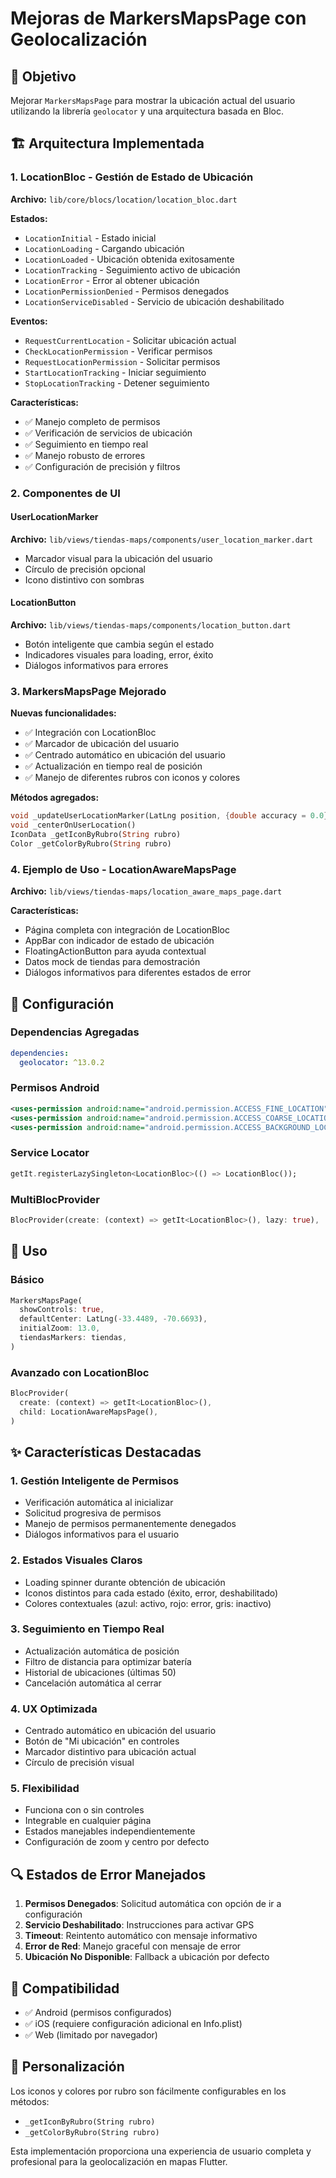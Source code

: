 # Mejoras de MarkersMapsPage con Geolocalización

## 🎯 Objetivo
Mejorar `MarkersMapsPage` para mostrar la ubicación actual del usuario utilizando la librería `geolocator` y una arquitectura basada en Bloc.

## 🏗️ Arquitectura Implementada

### 1. LocationBloc - Gestión de Estado de Ubicación
**Archivo:** `lib/core/blocs/location/location_bloc.dart`

**Estados:**
- `LocationInitial` - Estado inicial
- `LocationLoading` - Cargando ubicación
- `LocationLoaded` - Ubicación obtenida exitosamente
- `LocationTracking` - Seguimiento activo de ubicación
- `LocationError` - Error al obtener ubicación
- `LocationPermissionDenied` - Permisos denegados
- `LocationServiceDisabled` - Servicio de ubicación deshabilitado

**Eventos:**
- `RequestCurrentLocation` - Solicitar ubicación actual
- `CheckLocationPermission` - Verificar permisos
- `RequestLocationPermission` - Solicitar permisos
- `StartLocationTracking` - Iniciar seguimiento
- `StopLocationTracking` - Detener seguimiento

**Características:**
- ✅ Manejo completo de permisos
- ✅ Verificación de servicios de ubicación
- ✅ Seguimiento en tiempo real
- ✅ Manejo robusto de errores
- ✅ Configuración de precisión y filtros

### 2. Componentes de UI

#### UserLocationMarker
**Archivo:** `lib/views/tiendas-maps/components/user_location_marker.dart`
- Marcador visual para la ubicación del usuario
- Círculo de precisión opcional
- Icono distintivo con sombras

#### LocationButton
**Archivo:** `lib/views/tiendas-maps/components/location_button.dart`
- Botón inteligente que cambia según el estado
- Indicadores visuales para loading, error, éxito
- Diálogos informativos para errores

### 3. MarkersMapsPage Mejorado

**Nuevas funcionalidades:**
- ✅ Integración con LocationBloc
- ✅ Marcador de ubicación del usuario
- ✅ Centrado automático en ubicación del usuario
- ✅ Actualización en tiempo real de posición
- ✅ Manejo de diferentes rubros con iconos y colores

**Métodos agregados:**
```dart
void _updateUserLocationMarker(LatLng position, {double accuracy = 0.0})
void _centerOnUserLocation()
IconData _getIconByRubro(String rubro)
Color _getColorByRubro(String rubro)
```

### 4. Ejemplo de Uso - LocationAwareMapsPage
**Archivo:** `lib/views/tiendas-maps/location_aware_maps_page.dart`

**Características:**
- Página completa con integración de LocationBloc
- AppBar con indicador de estado de ubicación
- FloatingActionButton para ayuda contextual
- Datos mock de tiendas para demostración
- Diálogos informativos para diferentes estados de error

## 🔧 Configuración

### Dependencias Agregadas
```yaml
dependencies:
  geolocator: ^13.0.2
```

### Permisos Android
```xml
<uses-permission android:name="android.permission.ACCESS_FINE_LOCATION" />
<uses-permission android:name="android.permission.ACCESS_COARSE_LOCATION" />
<uses-permission android:name="android.permission.ACCESS_BACKGROUND_LOCATION" />
```

### Service Locator
```dart
getIt.registerLazySingleton<LocationBloc>(() => LocationBloc());
```

### MultiBlocProvider
```dart
BlocProvider(create: (context) => getIt<LocationBloc>(), lazy: true),
```

## 🚀 Uso

### Básico
```dart
MarkersMapsPage(
  showControls: true,
  defaultCenter: LatLng(-33.4489, -70.6693),
  initialZoom: 13.0,
  tiendasMarkers: tiendas,
)
```

### Avanzado con LocationBloc
```dart
BlocProvider(
  create: (context) => getIt<LocationBloc>(),
  child: LocationAwareMapsPage(),
)
```

## ✨ Características Destacadas

### 1. Gestión Inteligente de Permisos
- Verificación automática al inicializar
- Solicitud progresiva de permisos
- Manejo de permisos permanentemente denegados
- Diálogos informativos para el usuario

### 2. Estados Visuales Claros
- Loading spinner durante obtención de ubicación
- Iconos distintos para cada estado (éxito, error, deshabilitado)
- Colores contextuales (azul: activo, rojo: error, gris: inactivo)

### 3. Seguimiento en Tiempo Real
- Actualización automática de posición
- Filtro de distancia para optimizar batería
- Historial de ubicaciones (últimas 50)
- Cancelación automática al cerrar

### 4. UX Optimizada
- Centrado automático en ubicación del usuario
- Botón de "Mi ubicación" en controles
- Marcador distintivo para ubicación actual
- Círculo de precisión visual

### 5. Flexibilidad
- Funciona con o sin controles
- Integrable en cualquier página
- Estados manejables independientemente
- Configuración de zoom y centro por defecto

## 🔍 Estados de Error Manejados

1. **Permisos Denegados**: Solicitud automática con opción de ir a configuración
2. **Servicio Deshabilitado**: Instrucciones para activar GPS
3. **Timeout**: Reintento automático con mensaje informativo
4. **Error de Red**: Manejo graceful con mensaje de error
5. **Ubicación No Disponible**: Fallback a ubicación por defecto

## 📱 Compatibilidad
- ✅ Android (permisos configurados)
- ✅ iOS (requiere configuración adicional en Info.plist)
- ✅ Web (limitado por navegador)

## 🎨 Personalización
Los iconos y colores por rubro son fácilmente configurables en los métodos:
- `_getIconByRubro(String rubro)`
- `_getColorByRubro(String rubro)`

Esta implementación proporciona una experiencia de usuario completa y profesional para la geolocalización en mapas Flutter.
